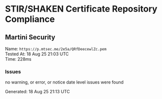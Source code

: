 # STIR/SHAKEN Certificate Repository Compliance

## Martini Security

Name: `https://p.mtsec.me/2e5a/QRfDeecewlZc.pem`\
Tested At: 18 Aug 25 21:03 UTC\
Time: 228ms

### Issues

no warning, or error, or notice date level issues were found

Generated: 18 Aug 25 21:13 UTC